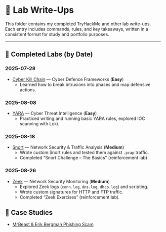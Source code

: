 # 📝 Lab Write-Ups

This folder contains my completed TryHackMe and other lab write-ups.  
Each entry includes commands, rules, and key takeaways, written in a consistent format for study and portfolio purposes.  

---

## 📅 Completed Labs (by Date)

### 2025-07-28
- [Cyber Kill Chain](./cyber-kill-chain.md) — Cyber Defence Frameworks (**Easy**)
  - Learned how to break intrusions into phases and map defensive actions.  

### 2025-08-08
- [YARA](./yara.md) — Cyber Threat Intelligence (**Easy**)  
  - Practiced writing and running basic YARA rules, explored IOC scanning with Loki.
    
### 2025-08-18
- [Snort](./snort.md) — Network Security & Traffic Analysis (**Medium**)  
  - Wrote custom Snort rules and tested them against `.pcap` traffic.  
  - Completed “Snort Challenge – The Basics” (reinforcement lab)

### 2025-08-26
- [Zeek](./zeek.md) — Network Security Monitoring (**Medium**)  
  - Explored Zeek logs (`conn.log`, `dns.log`, `dhcp.log`) and scripting.  
  - Wrote custom signatures for HTTP and FTP traffic.  
  - Completed “Zeek Exercises” (reinforcement lab).

## 📂 Case Studies
- [MrBeast & Erik Bergman Phishing Scam](case-studies/mrbeast-erik-bergman-phishing.md)
